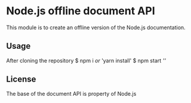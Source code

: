 # Node.js offline document API

This module is to create an offline version of the Node.js documentation.


## Usage

After cloning the repository
$ npm i _or_ 'yarn install'
$ npm start _'<version number>'_


## License

The base of the document API is property of Node.js